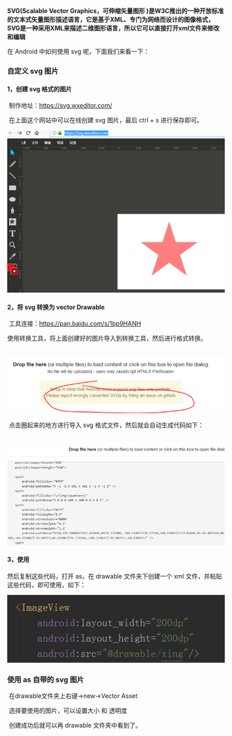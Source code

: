  **SVG(Scalable Vector Graphics，可伸缩矢量图形 )是W3C推出的一种开放标准的文本式矢量图形描述语言，它是基于XML、专门为网络而设计的图像格式，SVG是一种采用XML来描述二维图形语言，所以它可以直接打开xml文件来修改和编辑** 

在 Android 中如何使用 svg 呢，下面我们来看一下：

### 自定义 svg 图片

#### 1，创建 svg 格式的图片

​		制作地址：https://svg.wxeditor.com/

​		在上面这个网站中可以在线创建 svg 图片，最后 ctrl + s 进行保存即可。

![1571127572498](SVG%20%E7%9A%84%E4%BD%BF%E7%94%A8.assets/1571127572498.png)



#### 2，将 svg 转换为 vector Drawable 

​		工具连接：https://pan.baidu.com/s/1bp9HANH

​		使用转换工具，将上面创建好的图片导入到转换工具，然后进行格式转换。

​		![1571128146243](SVG%20%E7%9A%84%E4%BD%BF%E7%94%A8.assets/1571128146243.png)

​		点击圈起来的地方进行导入 svg 格式文件，然后就会自动生成代码如下：

​		![1571128251574](SVG%20%E7%9A%84%E4%BD%BF%E7%94%A8.assets/1571128251574.png)

#### 3，使用

然后复制这些代码，打开 as，在 drawable 文件夹下创建一个 xml 文件，并粘贴这些代码，即可使用，如下：

![1571128458190](SVG%20%E7%9A%84%E4%BD%BF%E7%94%A8.assets/1571128458190.png)

### 使用 as 自带的 svg 图片

​	 在drawable文件夹上右键->new->Vector Asset  

​	 选择要使用的图片，可以设置大小 和 透明度

​	 创建成功后就可以再 drawable 文件夹中看到了。


